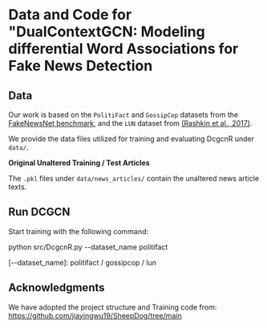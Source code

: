 # Data and Code for "DualContextGCN: Modeling differential Word Associations for Fake News Detection 


## Data
Our work is based on the `PolitiFact` and `GossipCop` datasets from the [FakeNewsNet benchmark](https://github.com/KaiDMML/FakeNewsNet), and the `LUN` dataset from [(Rashkin et al., 2017)](https://aclanthology.org/D17-1317.pdf). 

We provide the data files utilized for training and evaluating DcgcnR under `data/`. 

**Original Unaltered Training / Test Articles**

The `.pkl` files under `data/news_articles/` contain the unaltered news article texts. 



## Run DCGCN
 

Start training with the following command:

python src/DcgcnR.py --dataset_name politifact

[--dataset_name]: politifact / gossipcop / lun

## Acknowledgments

We have adopted the project structure and Training code from: https://github.com/jiayingwu19/SheepDog/tree/main
